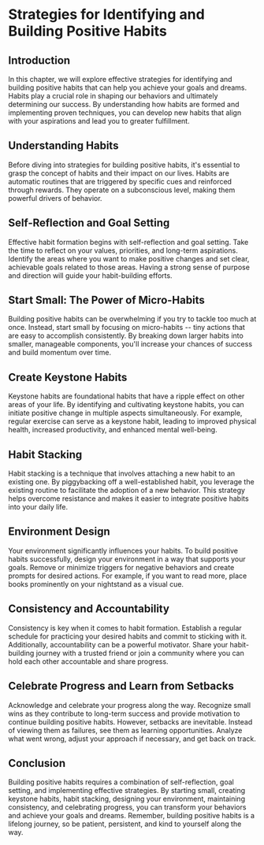 Strategies for Identifying and Building Positive Habits
================================================================

Introduction
------------

In this chapter, we will explore effective strategies for identifying and building positive habits that can help you achieve your goals and dreams. Habits play a crucial role in shaping our behaviors and ultimately determining our success. By understanding how habits are formed and implementing proven techniques, you can develop new habits that align with your aspirations and lead you to greater fulfillment.

Understanding Habits
--------------------

Before diving into strategies for building positive habits, it's essential to grasp the concept of habits and their impact on our lives. Habits are automatic routines that are triggered by specific cues and reinforced through rewards. They operate on a subconscious level, making them powerful drivers of behavior.

Self-Reflection and Goal Setting
--------------------------------

Effective habit formation begins with self-reflection and goal setting. Take the time to reflect on your values, priorities, and long-term aspirations. Identify the areas where you want to make positive changes and set clear, achievable goals related to those areas. Having a strong sense of purpose and direction will guide your habit-building efforts.

Start Small: The Power of Micro-Habits
--------------------------------------

Building positive habits can be overwhelming if you try to tackle too much at once. Instead, start small by focusing on micro-habits -- tiny actions that are easy to accomplish consistently. By breaking down larger habits into smaller, manageable components, you'll increase your chances of success and build momentum over time.

Create Keystone Habits
----------------------

Keystone habits are foundational habits that have a ripple effect on other areas of your life. By identifying and cultivating keystone habits, you can initiate positive change in multiple aspects simultaneously. For example, regular exercise can serve as a keystone habit, leading to improved physical health, increased productivity, and enhanced mental well-being.

Habit Stacking
--------------

Habit stacking is a technique that involves attaching a new habit to an existing one. By piggybacking off a well-established habit, you leverage the existing routine to facilitate the adoption of a new behavior. This strategy helps overcome resistance and makes it easier to integrate positive habits into your daily life.

Environment Design
------------------

Your environment significantly influences your habits. To build positive habits successfully, design your environment in a way that supports your goals. Remove or minimize triggers for negative behaviors and create prompts for desired actions. For example, if you want to read more, place books prominently on your nightstand as a visual cue.

Consistency and Accountability
------------------------------

Consistency is key when it comes to habit formation. Establish a regular schedule for practicing your desired habits and commit to sticking with it. Additionally, accountability can be a powerful motivator. Share your habit-building journey with a trusted friend or join a community where you can hold each other accountable and share progress.

Celebrate Progress and Learn from Setbacks
------------------------------------------

Acknowledge and celebrate your progress along the way. Recognize small wins as they contribute to long-term success and provide motivation to continue building positive habits. However, setbacks are inevitable. Instead of viewing them as failures, see them as learning opportunities. Analyze what went wrong, adjust your approach if necessary, and get back on track.

Conclusion
----------

Building positive habits requires a combination of self-reflection, goal setting, and implementing effective strategies. By starting small, creating keystone habits, habit stacking, designing your environment, maintaining consistency, and celebrating progress, you can transform your behaviors and achieve your goals and dreams. Remember, building positive habits is a lifelong journey, so be patient, persistent, and kind to yourself along the way.
